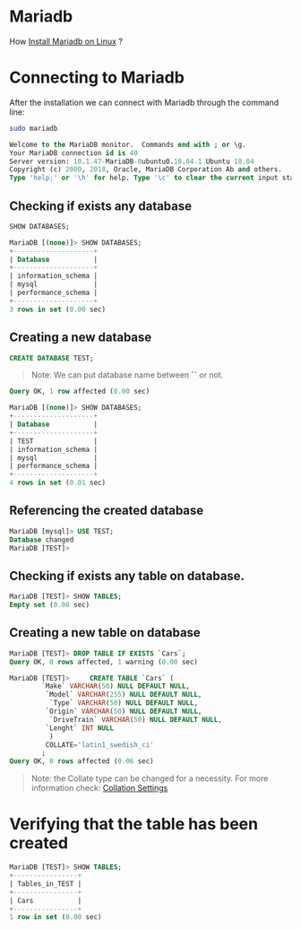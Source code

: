 
# **Mariadb**

How [Install Mariadb on Linux](https://www.digitalocean.com/community/tutorials/how-to-install-mariadb-on-ubuntu-20-04-pt/) ?


# Connecting to Mariadb 

 After the installation we can connect with Mariadb through the command line:


```bash
sudo mariadb
```
```sql
Welcome to the MariaDB monitor.  Commands end with ; or \g.
Your MariaDB connection id is 40
Server version: 10.1.47-MariaDB-0ubuntu0.18.04.1 Ubuntu 18.04
Copyright (c) 2000, 2018, Oracle, MariaDB Corporation Ab and others.
Type 'help;' or '\h' for help. Type '\c' to clear the current input statement.
``` 


## Checking if exists any database

```sql
SHOW DATABASES;

MariaDB [(none)]> SHOW DATABASES;
+--------------------+
| Database           |
+--------------------+
| information_schema |
| mysql              |
| performance_schema |
+--------------------+
3 rows in set (0.00 sec)
```

## Creating a new database
```sql
CREATE DATABASE TEST;
```
>Note: We can put database name between **``** or not.
```sql
Query OK, 1 row affected (0.00 sec)
```

```sql
MariaDB [(none)]> SHOW DATABASES;
+--------------------+
| Database           |
+--------------------+
| TEST               |
| information_schema |
| mysql              |
| performance_schema |
+--------------------+
4 rows in set (0.01 sec)
```
## Referencing the created database

```sql
MariaDB [mysql]> USE TEST;
Database changed
MariaDB [TEST]>
```

## Checking if exists any table on database.
```sql
MariaDB [TEST]> SHOW TABLES;
Empty set (0.00 sec)
```

## Creating a new table on database


```sql
MariaDB [TEST]> DROP TABLE IF EXISTS `Cars`;
Query OK, 0 rows affected, 1 warning (0.00 sec)

MariaDB [TEST]>     CREATE TABLE `Cars` (
        `Make` VARCHAR(50) NULL DEFAULT NULL,
         `Model` VARCHAR(255) NULL DEFAULT NULL,
          `Type` VARCHAR(50) NULL DEFAULT NULL,
         `Origin` VARCHAR(50) NULL DEFAULT NULL,
          `DriveTrain` VARCHAR(50) NULL DEFAULT NULL,
         `Lenght` INT NULL
          )
         COLLATE='latin1_swedish_ci'
        ;
Query OK, 0 rows affected (0.06 sec)
```
> Note: the Collate type can be changed for a necessity. For more information check: [Collation Settings](https://mariadb.com/kb/en/setting-character-sets-and-collations/) 


# Verifying that the table has been created

```SQL
MariaDB [TEST]> SHOW TABLES;
+----------------+
| Tables_in_TEST |
+----------------+
| Cars           |
+----------------+
1 row in set (0.00 sec)
```
